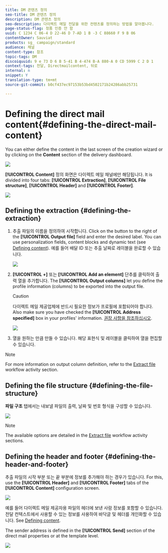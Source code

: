 ```yaml
---
title: DM 콘텐츠 정의
seo-title: DM 콘텐츠 정의
description: DM 콘텐츠 정의
seo-description: 다이렉트 메일 전달을 위한 컨텐츠를 정의하는 방법을 알아봅니다.
page-status-flag: 정품 인증 안 함
uuid: C 1234 C 06-4 D 22-46 D 7-AD 1 B -3 C 88660 F 9 B 06
contentOwner: Sauviat
products: sg_ campaign/standard
audience: 채널
content-type: 참조
topic-tags: DM
discoiquuid: 9 e 73 D 6 B 5-41 B 4-474 B-A 880-A 0 CD 5999 C 2 D 1
context-tags: 전달, Directmailcontent, 뒤로
internal: n
snippet: Y
translation-type: tm+mt
source-git-commit: b0cf437ec97153b53bd4502171b24286abb25731

---
```



# Defining the direct mail content{#defining-the-direct-mail-content}

You can either define the content in the last screen of the creation wizard or by clicking on the **Content** section of the delivery dashboard.

![](assets/direct_mail_6.png)

**[!UICONTROL Content]** 정의 화면은 다이렉트 메일 채널에만 해당됩니다. It is divided into four tabs: **[!UICONTROL Extraction]**, **[!UICONTROL File structure]**, **[!UICONTROL Header]** and **[!UICONTROL Footer]**.

![](assets/direct_mail_11.png)

## Defining the extraction {#defining-the-extraction}

1. 추출 파일의 이름을 정의하여 시작합니다. Click on the button to the right of the **[!UICONTROL Output file]** field and enter the desired label. You can use personalization fields, content blocks and dynamic text (see [Defining content](../../designing/using/example--email-personalization.md)). 예를 들어 배달 ID 또는 추출 날짜로 레이블을 완료할 수 있습니다.

   ![](assets/direct_mail_12.png)

1. **[!UICONTROL +]** 또는 **[!UICONTROL Add an element]** 단추를 클릭하여 출력 열을 추가합니다. The **[!UICONTROL Output columns]** let you define the profile information (columns) to be exported into the output file.

   >[!CAUTION]
   >
   >다이렉트 메일 제공업체에 반드시 필요한 정보가 프로필에 포함되어야 합니다. Also make sure you have checked the **[!UICONTROL Address specified]** box in your profiles' information. [권장 사항을 참조하십시오](../../channels/using/about-direct-mail.md#recommendations).

   ![](assets/direct_mail_13.png)

1. 열을 원하는 만큼 만들 수 있습니다. 해당 표현식 및 레이블을 클릭하여 열을 편집할 수 있습니다.

>[!NOTE]
>
>For more information on output column definition, refer to the [Extract file](../../automating/using/extract-file.md) workflow activity section.

## Defining the file structure {#defining-the-file-structure}

**파일 구조** 탭에서는 내보낼 파일의 출력, 날짜 및 번호 형식을 구성할 수 있습니다.

![](assets/direct_mail_14.png)

>[!NOTE]
>
>The available options are detailed in the [Extract file](../../automating/using/extract-file.md) workflow activity sections.

## Defining the header and footer {#defining-the-header-and-footer}

추출 파일의 시작 부분 또는 끝 부분에 정보를 추가해야 하는 경우가 있습니다. For this, use the **[!UICONTROL Header]** and **[!UICONTROL Footer]** tabs of the **[!UICONTROL Content]** configuration screen.

![](assets/direct_mail_7.png)

예를 들어 다이렉트 메일 제공자용 파일의 헤더에 보낸 사람 정보를 포함할 수 있습니다. 전달 컨텍스트에서 사용할 수 있는 정보를 사용하여 바닥글 및 헤더를 개인화할 수 있습니다. See [Defining content](../../designing/using/example--email-personalization.md).

The sender address is defined in the **[!UICONTROL Send]** section of the direct mail properties or at the template level.

![](assets/direct_mail_24.png)

